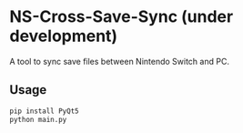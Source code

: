 # NS-Cross-Save-Sync (under development)

A tool to sync save files between Nintendo Switch and PC.

## Usage

```python
pip install PyQt5
python main.py
```